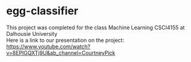 # egg-classifier
This project was completed for the class Machine Learning CSCI4155 at Dalhousie University \
Here is a link to our presentation on the project: https://www.youtube.com/watch?v=8EPIGQXTj9U&ab_channel=CourtneyPick

